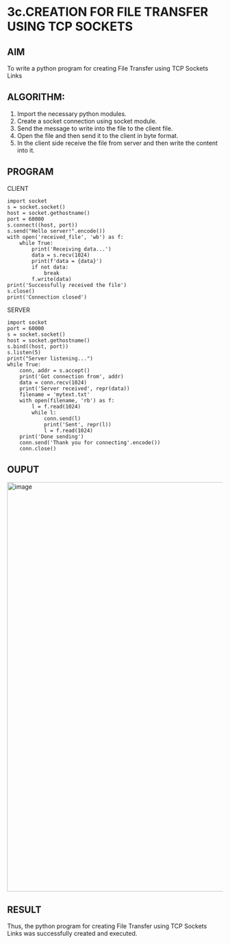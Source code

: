 # 3c.CREATION FOR FILE TRANSFER USING TCP SOCKETS
## AIM
To write a python program for creating File Transfer using TCP Sockets Links
## ALGORITHM:
1. Import the necessary python modules.
2. Create a socket connection using socket module.
3. Send the message to write into the file to the client file.
4. Open the file and then send it to the client in byte format.
5. In the client side receive the file from server and then write the content into it.
## PROGRAM

CLIENT
```
import socket
s = socket.socket()
host = socket.gethostname()
port = 60000
s.connect((host, port))
s.send("Hello server!".encode())
with open('received_file', 'wb') as f:
    while True:
        print('Receiving data...')
        data = s.recv(1024)
        print(f'data = {data}')
        if not data:
            break
        f.write(data)
print('Successfully received the file')
s.close()
print('Connection closed')

```

SERVER
```
import socket
port = 60000
s = socket.socket() 
host = socket.gethostname()  
s.bind((host, port))
s.listen(5)
print("Server listening...")
while True:
    conn, addr = s.accept()
    print('Got connection from', addr)
    data = conn.recv(1024)
    print('Server received', repr(data))
    filename = 'mytext.txt'  
    with open(filename, 'rb') as f:
        l = f.read(1024)
        while l:
            conn.send(l)
            print('Sent', repr(l))
            l = f.read(1024)
    print('Done sending')
    conn.send('Thank you for connecting'.encode())
    conn.close()
```
## OUPUT

<img width="1527" height="954" alt="image" src="https://github.com/user-attachments/assets/2c2d9b28-664d-4d3b-96f9-761c3e5224f0" />

## RESULT
Thus, the python program for creating File Transfer using TCP Sockets Links was 
successfully created and executed.
